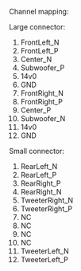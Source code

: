 Channel mapping:

Large connector:

1. FrontLeft_N
2. FrontLeft_P
3. Center_N
4. Subwoofer_P
5. 14v0
6. GND
7. FrontRight_N
8. FrontRight_P
9. Center_P
10. Subwoofer_N
11. 14v0
12. GND

Small connector:

1. RearLeft_N
2. RearLeft_P
3. RearRight_P
4. RearRight_N
5. TweeterRight_N
6. TweeterRight_P
7. NC
8. NC
9. NC
10. NC
11. TweeterLeft_N
12. TweeterLeft_P